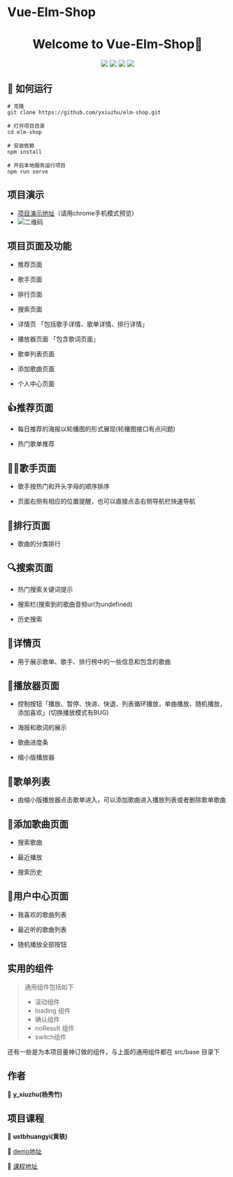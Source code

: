 # Vue-Elm-Shop

<h1 align="center">Welcome to Vue-Elm-Shop👋</h1>
<p align="center">
  <img src="https://img.shields.io/badge/node-v10.15.3-green" />
  <img src="https://img.shields.io/badge/npm-6.13.4-yellowgreen" />
  <img src="https://img.shields.io/badge/vue-^2.6.10-greenyellow" />
  <img src="https://img.shields.io/badge/vueCli-3.11.0-yellow" />
</p>

## 🚀 如何运行

```
# 克隆
git clone https://github.com/yxiuzhu/elm-shop.git
```

```
# 打开项目目录
cd elm-shop
```

```
# 安装依赖
npm install
```

```
# 开启本地服务运行项目
npm run serve
```

## 项目演示

- [项目演示地址](http://ustbhuangyi.com/music)（请用chrome手机模式预览）
- ![二维码](https://img-blog.csdnimg.cn/20210322224125424.png)

## 项目页面及功能

- 推荐页面

- 歌手页面

- 排行页面

- 搜索页面

- 详情页 「包括歌手详情、歌单详情、排行详情」

- 播放器页面 「包含歌词页面」

- 歌单列表页面

- 添加歌曲页面

- 个人中心页面

## 👍推荐页面

- 每日推荐的海报以轮播图的形式展现(轮播图接口有点问题)

- 热门歌单推荐

## 👨‍🎤歌手页面

- 歌手按热门和开头字母的顺序排序

- 页面右侧有相应的位置提醒，也可以直接点击右侧导航栏快速导航

## 📓排行页面

- 歌曲的分类排行

## 🔍搜索页面

- 热门搜索关键词提示

- 搜索栏(搜索到的歌曲音频url为undefined)

- 历史搜索

## 📄详情页

- 用于展示歌单、歌手、排行榜中的一些信息和包含的歌曲

## 🎵播放器页面
- 控制按钮「播放、暂停、快进、快退、列表循环播放，单曲播放、随机播放，添加喜欢」(切换播放模式有BUG)

- 海报和歌词的展示

- 歌曲进度条

- 缩小版播放器

## 🔘歌单列表

- 由缩小版播放器点击歌单进入，可以添加歌曲进入播放列表或者删除歌单歌曲

## 🎹添加歌曲页面

- 搜索歌曲

- 最近播放

- 搜索历史

## 🙍用户中心页面

- 我喜欢的歌曲列表

- 最近听的歌曲列表

- 随机播放全部按钮

## 实用的组件

> 通用组件包括如下
> 
> - 滚动组件
> - loading 组件
> - 确认组件
> - noResult 组件
> - switch组件
>
还有一些是为本项目量神订做的组件，与上面的通用组件都在 src/base 目录下

## 作者

👤 **y_xiuzhu(杨秀竹)**

## 项目课程

👤 **ustbhuangyi(黄轶)**

🚀 [demo地址](http://ustbhuangyi.com/music)

🚀 [课程地址](https://coding.imooc.com/class/107.html)
